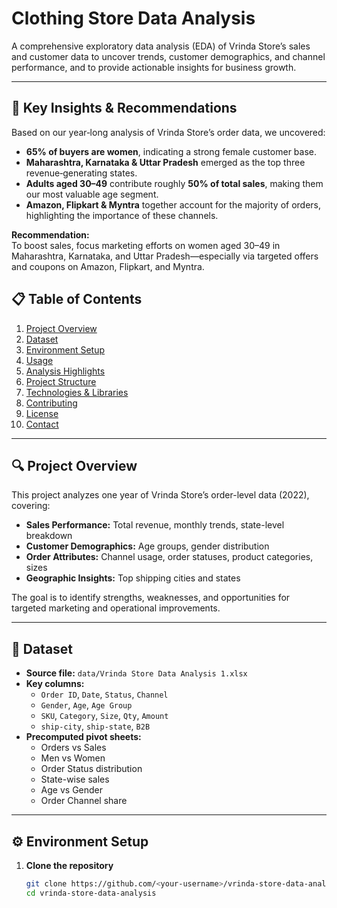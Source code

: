 # Clothing Store Data Analysis

A comprehensive exploratory data analysis (EDA) of Vrinda Store’s sales and customer data to uncover trends, customer demographics, and channel performance, and to provide actionable insights for business growth.

---
## 🔑 Key Insights & Recommendations

Based on our year‑long analysis of Vrinda Store’s order data, we uncovered:

- **65% of buyers are women**, indicating a strong female customer base.  
- **Maharashtra, Karnataka & Uttar Pradesh** emerged as the top three revenue‑generating states.  
- **Adults aged 30–49** contribute roughly **50% of total sales**, making them our most valuable age segment.  
- **Amazon, Flipkart & Myntra** together account for the majority of orders, highlighting the importance of these channels.

**Recommendation:**  
To boost sales, focus marketing efforts on women aged 30–49 in Maharashtra, Karnataka, and Uttar Pradesh—especially via targeted offers and coupons on Amazon, Flipkart, and Myntra.


## 📋 Table of Contents

1. [Project Overview](#project-overview)  
2. [Dataset](#dataset)  
3. [Environment Setup](#environment-setup)  
4. [Usage](#usage)  
5. [Analysis Highlights](#analysis-highlights)  
6. [Project Structure](#project-structure)  
7. [Technologies & Libraries](#technologies--libraries)  
8. [Contributing](#contributing)  
9. [License](#license)  
10. [Contact](#contact)  

---

## 🔍 Project Overview

This project analyzes one year of Vrinda Store’s order-level data (2022), covering:

- **Sales Performance:** Total revenue, monthly trends, state-level breakdown  
- **Customer Demographics:** Age groups, gender distribution  
- **Order Attributes:** Channel usage, order statuses, product categories, sizes  
- **Geographic Insights:** Top shipping cities and states  

The goal is to identify strengths, weaknesses, and opportunities for targeted marketing and operational improvements.

---

## 📂 Dataset

- **Source file:** `data/Vrinda Store Data Analysis 1.xlsx`  
- **Key columns:**
  - `Order ID`, `Date`, `Status`, `Channel`
  - `Gender`, `Age`, `Age Group`
  - `SKU`, `Category`, `Size`, `Qty`, `Amount`
  - `ship-city`, `ship-state`, `B2B`
- **Precomputed pivot sheets:**  
  - Orders vs Sales  
  - Men vs Women  
  - Order Status distribution  
  - State-wise sales  
  - Age vs Gender  
  - Order Channel share  

---

## ⚙️ Environment Setup

1. **Clone the repository**  
   ```bash
   git clone https://github.com/<your-username>/vrinda-store-data-analysis.git
   cd vrinda-store-data-analysis

